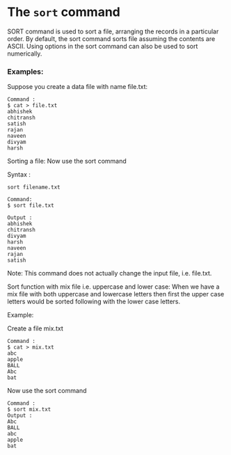 # The `sort` command

SORT command is used to sort a file, arranging the records in a particular order. By default, the sort command sorts file assuming the contents are ASCII. Using options in the sort command can also be used to sort numerically. 

### Examples:

Suppose you create a data file with name file.txt: 
```
Command : 
$ cat > file.txt
abhishek
chitransh
satish
rajan
naveen
divyam
harsh
```

Sorting a file: Now use the sort command 

Syntax : 

```
sort filename.txt
```

```
Command:
$ sort file.txt

Output :
abhishek
chitransh
divyam
harsh
naveen 
rajan
satish
```

Note: This command does not actually change the input file, i.e. file.txt. 


Sort function with mix file i.e. uppercase and lower case: When we have a mix file with both uppercase and lowercase letters then first the upper case letters would be sorted following with the lower case letters.


Example: 

Create a file mix.txt 


```
Command :
$ cat > mix.txt
abc
apple
BALL
Abc
bat
```
Now use the sort command 

```
Command :
$ sort mix.txt
Output :
Abc                                                                                                                                                    
BALL                                                                                                                                                   
abc                                                                                                                                                    
apple                                                                                                                                                  
bat
```




